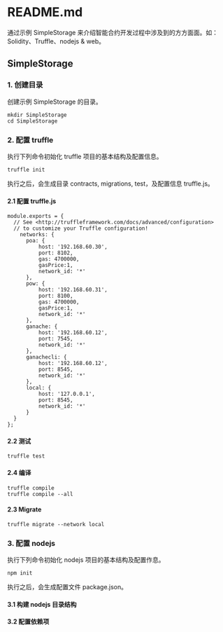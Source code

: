 # README.md

通过示例 SimpleStorage 来介绍智能合约开发过程中涉及到的方方面面。如：Solidity、Truffle、nodejs & web。

## SimpleStorage

### 1. 创建目录
创建示例 SimpleStorage 的目录。

```
mkdir SimpleStorage
cd SimpleStorage
```

### 2. 配置 truffle
执行下列命令初始化 truffle 项目的基本结构及配置信息。

```
truffle init
```

执行之后，会生成目录 contracts, migrations, test，及配置信息 truffle.js。

#### 2.1 配置 truffle.js
```
module.exports = {
  // See <http://truffleframework.com/docs/advanced/configuration>
  // to customize your Truffle configuration!
    networks: {
      poa: {
          host: '192.168.60.30',
          port: 8102,
          gas: 4700000,
          gasPrice:1,
          network_id: '*'
      },
      pow: {
          host: '192.168.60.31',
          port: 8100,
          gas: 4700000,
          gasPrice:1,
          network_id: '*'
      },
      ganache: {
          host: '192.168.60.12',
          port: 7545,
          network_id: '*'
      },
      ganachecli: {
          host: '192.168.60.12',
          port: 8545,
          network_id: '*'
      },
      local: {
          host: '127.0.0.1',
          port: 8545,
          network_id: '*'
      }
  }
};
```

#### 2.2 测试
```
truffle test
```

#### 2.4 编译
```
truffle compile
truffle compile --all
```

#### 2.3 Migrate
```
truffle migrate --network local
```

### 3. 配置 nodejs
执行下列命令初始化 nodejs 项目的基本结构及配置作息。

```
npm init
```

执行之后，会生成配置文件 package.json。

#### 3.1 构建 nodejs 目录结构



#### 3.2 配置依赖项



